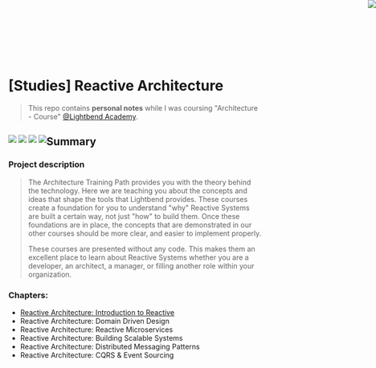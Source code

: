 <a href="http://www.reactivemanifesto.org/"> <img style="border: 0; position: fixed; right: 0; top:0; z-index: 9000" src="//d379ifj7s9wntv.cloudfront.net/reactivemanifesto/images/ribbons/we-are-reactive-black-right.png"> </a>
<br/><br/><br/>

# [Studies] Reactive Architecture

> This repo contains **personal notes** while I was coursing "Architecture - Course" [@Lightbend Academy](https://academy.lightbend.com/).


<p style="float:left">
    <img src="https://img.shields.io/badge/Lightbend-ff931e?style=plastic" />
    <img src="https://img.shields.io/badge/Reactive Architecture-000000?style=plastic" />
    <img src="https://img.shields.io/badge/Reactive Systems-0088CC?style=plastic" />
    <img src="https://img.shields.io/badge/Architecture Training Path-389EAC?style=plastic" />    
</p>

## Summary

### Project description

> The Architecture Training Path provides you with the theory behind the technology. Here we are teaching you about the concepts and ideas that shape the tools that Lightbend provides. These courses create a foundation for you to understand "why" Reactive Systems are built a certain way, not just "how" to build them. Once these foundations are in place, the concepts that are demonstrated in our other courses should be more clear, and easier to implement properly.
>
> These courses are presented without any code. This makes them an excellent place to learn about Reactive Systems whether you are a developer, an architect, a manager, or filling another role within your organization.


### Chapters:

- [Reactive Architecture: Introduction to Reactive](/01-introduction-to-reactive.md)
- Reactive Architecture: Domain Driven Design
- Reactive Architecture: Reactive Microservices
- Reactive Architecture: Building Scalable Systems
- Reactive Architecture: Distributed Messaging Patterns
- Reactive Architecture: CQRS & Event Sourcing
